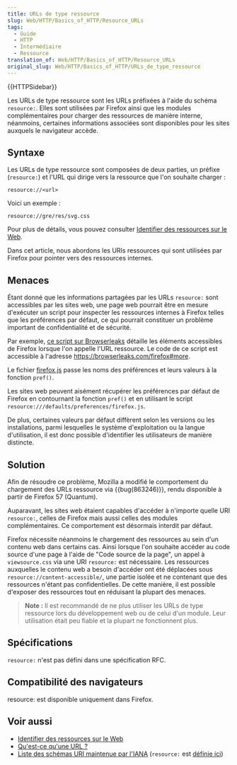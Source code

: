 ```yaml
---
title: URLs de type ressource
slug: Web/HTTP/Basics_of_HTTP/Resource_URLs
tags:
  - Guide
  - HTTP
  - Intermédiaire
  - Ressource
translation_of: Web/HTTP/Basics_of_HTTP/Resource_URLs
original_slug: Web/HTTP/Basics_of_HTTP/URLs_de_type_ressource
---
```

{{HTTPSidebar}}

Les URLs de type ressource sont les URLs préfixées à l'aide du schéma `resource:`. Elles sont utilisées par Firefox ainsi que les modules complémentaires pour charger des ressources de manière interne, néanmoins, certaines informations associées sont disponibles pour les sites auxquels le navigateur accède.

## Syntaxe

Les URLs de type ressource sont composées de deux parties, un préfixe (`resource:`) et l'URL qui dirige vers la ressource que l'on souhaite charger :

    resource://<url>

Voici un exemple :

    resource://gre/res/svg.css

Pour plus de détails, vous pouvez consulter [Identifier des ressources sur le Web](/fr/docs/Web/HTTP/Basics_of_HTTP/Identifying_resources_on_the_Web).

Dans cet article, nous abordons les URIs ressources qui sont utilisées par Firefox pour pointer vers des ressources internes.

## Menaces

Étant donné que les informations partagées par les URLs `resource:` sont accessibles par les sites web, une page web pourrait être en mesure d'exécuter un script pour inspecter les ressources internes à Firefox telles que les préférences par défaut, ce qui pourrait constituer un problème important de confidentialité et de sécurité.

Par exemple, [ce script sur Browserleaks](https://www.browserleaks.com/firefox) détaille les éléments accessibles de Firefox lorsque l'on appelle l'URL ressource. Le code de ce script est accessible à l'adresse <https://browserleaks.com/firefox#more>.

Le fichier [firefox.js](https://searchfox.org/mozilla-central/rev/48ea452803907f2575d81021e8678634e8067fc2/browser/app/profile/firefox.js#575) passe les noms des préférences et leurs valeurs à la fonction `pref()`.

Les sites web peuvent aisément récupérer les préférences par défaut de Firefox en contournant la fonction `pref()` et en utilisant le script `resource:///defaults/preferences/firefox.js`.

De plus, certaines valeurs par défaut diffèrent selon les versions ou les installations, parmi lesquelles le système d'exploitation ou la langue d'utilisation, il est donc possible d'identifier les utilisateurs de manière distincte.

## Solution

Afin de résoudre ce problème, Mozilla a modifié le comportement du chargement des URLs ressource via {{bug(863246)}}, rendu disponible à partir de Firefox 57 (Quantum).

Auparavant, les sites web étaient capables d'accéder à n'importe quelle URI `resource:`, celles de Firefox mais aussi celles des modules complémentaires. Ce comportement est désormais interdit par défaut.

Firefox nécessite néanmoins le chargement des ressources au sein d'un contenu web dans certains cas. Ainsi lorsque l'on souhaite accéder au code source d'une page à l'aide de "Code source de la page", un appel à `viewsource.css` via une URI `resource:` est nécessaire. Les ressources auxquelles le contenu web a besoin d'accéder ont été déplacées sous `resource://content-accessible/`, une partie isolée et ne contenant que des ressources n'étant pas confidentielles. De cette manière, il est possible d'exposer des ressources tout en réduisant la plupart des menaces.

> **Note :** Il est recommandé de ne plus utiliser les URLs de type ressource lors du développement web ou de celui d'un module. Leur utilisation était peu fiable et la plupart ne fonctionnent plus.

## Spécifications

`resource:` n'est pas défini dans une spécification RFC.

## Compatibilité des navigateurs

resource: est disponible uniquement dans Firefox.

## Voir aussi

- [Identifier des ressources sur le Web](/fr/docs/Web/HTTP/Basics_of_HTTP/Identifying_resources_on_the_Web)
- [Qu'est-ce qu'une URL ?](/fr/docs/Learn/Common_questions/What_is_a_URL)
- [Liste des schémas URI maintenue par l'IANA](https://www.iana.org/assignments/uri-schemes/uri-schemes.xhtml) (`resource:` est [définie ici](https://www.iana.org/assignments/uri-schemes/prov/resource))
